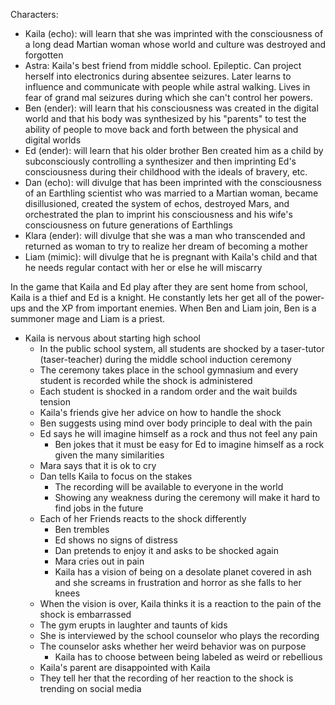 Characters:
- Kaila (echo): will learn that she was imprinted with the consciousness of
  a long dead Martian woman whose world and culture was destroyed and forgotten
- Astra: Kaila's best friend from middle school. Epileptic. Can project herself into electronics during absentee seizures. Later learns to influence and communicate with people while astral walking. Lives in fear of grand mal seizures during which she can't control her powers.
- Ben (ender): will learn that his consciousness was created in the digital
  world and that his body was synthesized by his "parents" to test the ability
  of people to move back and forth between the physical and digital worlds
- Ed (ender): will learn that his older brother Ben created him as a child by
  subconsciously controlling a synthesizer and then imprinting Ed's
  consciousness during their childhood with the ideals of bravery, etc.
- Dan (echo): will divulge that has been imprinted with the consciousness of an
  Earthling scientist who was married to a Martian woman, became disillusioned,
  created the system of echos, destroyed Mars, and orchestrated the plan to
  imprint his consciousness and his wife's consciousness on future generations
  of Earthlings
- Klara (ender): will divulge that she was a man who transcended and returned
  as woman to try to realize her dream of becoming a mother
- Liam (mimic): will divulge that he is pregnant with Kaila's child and that he
  needs regular contact with her or else he will miscarry

In the game that Kaila and Ed play after they are sent home from school,
Kaila is a thief and Ed is a knight.
He constantly lets her get all of the power-ups and the XP from important enemies.
When Ben and Liam join, Ben is a summoner mage and Liam is a priest. 

- Kaila is nervous about starting high school
    - In the public school system, all students are shocked by a taser-tutor (taser-teacher)
    during the middle school induction ceremony
    - The ceremony takes place in the school gymnasium and every student is
    recorded while the shock is administered
    - Each student is shocked in a random order and the wait builds tension
    - Kaila's friends give her advice on how to handle the shock
    - Ben suggests using mind over body principle to deal with the pain
    - Ed says he will imagine himself as a rock and thus not feel any pain
        - Ben jokes that it must be easy for Ed to imagine himself as a rock
          given the many similarities
    - Mara says that it is ok to cry
    - Dan tells Kaila to focus on the stakes
        - The recording will be available to everyone in the world
        - Showing any weakness during the ceremony will make it hard to find jobs
        in the future
    - Each of her Friends reacts to the shock differently
        - Ben trembles
        - Ed shows no signs of distress
        - Dan pretends to enjoy it and asks to be shocked again
        - Mara cries out in pain
        - Kaila has a vision of being on a desolate planet covered in ash and she screams in frustration and horror as she falls to her knees
    - When the vision is over, Kaila thinks it is a reaction to the pain of the shock is embarrassed
    - The gym erupts in laughter and taunts of kids
  - She is interviewed by the school counselor who plays the recording
  - The counselor asks whether her weird behavior was on purpose
    - Kaila has to choose between being labeled as weird or rebellious
  - Kaila's parent are disappointed with Kaila
  - They tell her that the recording of her reaction to the shock is trending on social media

